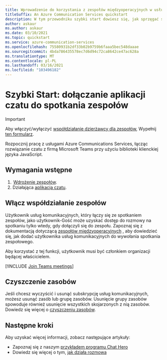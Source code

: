 ```yaml
---
title: Wprowadzenie do korzystania z zespołów międzyoperacyjnych w usłudze Azure Communications Services
titleSuffix: An Azure Communication Services quickstart
description: W tym przewodniku szybki start dowiesz się, jak sprzęgać spotkanie zespołów z biblioteką kliencką usługi Azure Communication Chat
author: askaur
ms.author: askaur
ms.date: 03/10/2021
ms.topic: quickstart
ms.service: azure-communication-services
ms.openlocfilehash: 75580931b2df33b02b9759b6faaa5bec548daaae
ms.sourcegitcommit: 4bda786435578ec7d6d94c72ca8642ce47ac628a
ms.translationtype: MT
ms.contentlocale: pl-PL
ms.lasthandoff: 03/16/2021
ms.locfileid: "103496182"
---
```

# <a name="quickstart-join-your-chat-app-to-a-teams-meeting"></a>Szybki Start: dołączanie aplikacji czatu do spotkania zespołów

> [!IMPORTANT]
> Aby włączyć/wyłączyć [współdziałanie dzierżawcy dla zespołów](../../concepts/teams-interop.md), Wypełnij [ten formularz](https://forms.office.com/Pages/ResponsePage.aspx?id=v4j5cvGGr0GRqy180BHbR21ouQM6BHtHiripswZoZsdURDQ5SUNQTElKR0VZU0VUU1hMOTBBMVhESS4u).

Rozpocznij pracę z usługami Azure Communications Services, łącząc rozwiązanie czatu z firmą Microsoft Teams przy użyciu biblioteki klienckiej języka JavaScript. 

## <a name="prerequisites"></a>Wymagania wstępne 

1.  [Wdrożenie zespołów](/deployoffice/teams-install). 
2. Działająca [aplikacja czatu](./get-started.md). 

## <a name="enable-teams-interoperability"></a>Włącz współdziałanie zespołów 

Użytkownik usług komunikacyjnych, który łączy się ze spotkaniem zespołów, jako użytkownik-Gość może uzyskać dostęp do rozmowy na spotkaniu tylko wtedy, gdy dołączyli się do zespołu. Zapoznaj się z dokumentacją dotyczącą [zespołów międzyoperacyjnych](../voice-video-calling/get-started-teams-interop.md) , aby dowiedzieć się, jak dodać użytkownika usług komunikacyjnych do wywołania spotkania zespołowego.

Aby korzystać z tej funkcji, użytkownik musi być członkiem organizacji będącej właścicielem.

[!INCLUDE [Join Teams meetings](./includes/meeting-interop-javascript.md)]

## <a name="clean-up-resources"></a>Czyszczenie zasobów

Jeśli chcesz wyczyścić i usunąć subskrypcję usług komunikacyjnych, możesz usunąć zasób lub grupę zasobów. Usunięcie grupy zasobów spowoduje również usunięcie wszystkich skojarzonych z nią zasobów. Dowiedz się więcej o [czyszczeniu zasobów](../create-communication-resource.md#clean-up-resources).

## <a name="next-steps"></a>Następne kroki

Aby uzyskać więcej informacji, zobacz następujące artykuły:

- Zapoznaj się z naszym [przykładem programu Chat Hero](../../samples/chat-hero-sample.md)
- Dowiedz się więcej o tym, [jak działa rozmowa](../../concepts/chat/concepts.md)